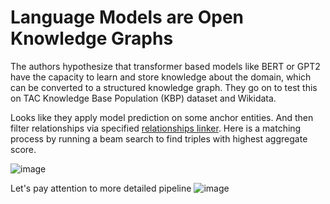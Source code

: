 # Language Models are Open Knowledge Graphs	

The authors hypothesize that transformer based models like BERT or GPT2 have the capacity to learn and store knowledge about the domain, which can be converted to a structured knowledge graph. They go on to test this on TAC Knowledge Base Population (KBP) dataset and Wikidata.

Looks like they apply model prediction on some anchor entities. And then filter relationships via specified [relationships linker](https://github.com/informagi/REL). Here is a matching process by running a beam search to find triples with highest aggregate score.

![image](https://user-images.githubusercontent.com/48170101/133997701-c6e8834e-b331-4623-af40-7f622a31daf1.png)

Let's pay attention to more detailed pipeline 
![image](https://user-images.githubusercontent.com/48170101/134009528-6938a4b4-a159-4363-894f-c92d60d51224.png)
